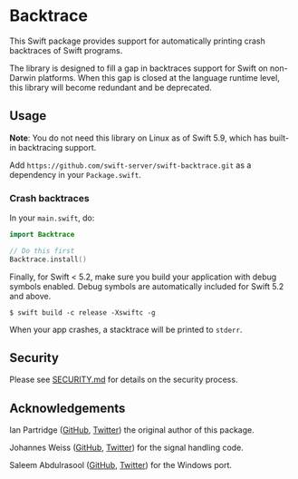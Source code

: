 # Backtrace

This Swift package provides support for automatically printing crash backtraces of Swift programs.

The library is designed to fill a gap in backtraces support for Swift on non-Darwin platforms. 
When this gap is closed at the language runtime level, this library will become redundant and be deprecated.

## Usage

**Note**: You do not need this library on Linux as of Swift 5.9, which has
built-in backtracing support.

Add `https://github.com/swift-server/swift-backtrace.git` as a dependency in your `Package.swift`.

### Crash backtraces

In your `main.swift`, do:

```swift
import Backtrace

// Do this first
Backtrace.install()
```

Finally, for Swift < 5.2, make sure you build your application with debug symbols enabled. Debug symbols are automatically included for Swift 5.2 and above.

```
$ swift build -c release -Xswiftc -g
```

When your app crashes, a stacktrace will be printed to `stderr`.

## Security

Please see [SECURITY.md](SECURITY.md) for details on the security process.

## Acknowledgements

Ian Partridge ([GitHub](https://github.com/ianpartridge/), [Twitter](https://twitter.com/alfa)) the original author of this package.

Johannes Weiss ([GitHub](https://github.com/weissi), [Twitter](https://twitter.com/johannesweiss)) for the signal handling code.

Saleem Abdulrasool ([GitHub](https://github.com/compnerd), [Twitter](https://twitter.com/compnerd)) for the Windows port.
